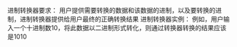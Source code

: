 进制转换器要求： 用户提供需要转换的数据和该数据的进制，以及要转换的进制，进制转换器提供给用户最终的正确转换结果
进制转换器实例：
例如，用户输入一个十进制数10，将此数据以二进制形式转化，则通过转换器转换的结果应该是1010